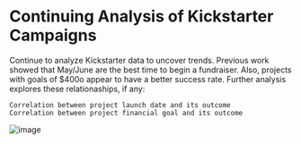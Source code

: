 # Continuing Analysis of Kickstarter Campaigns
Continue to analyze Kickstarter data to uncover trends.  Previous work showed that May/June are the best time to begin a fundraiser.  Also, projects with goals of $400o appear to have a better success rate.  Further analysis explores these relationaships, if any:

    Correlation between project launch date and its outcome
    Correlation between project financial goal and its outcome

![image](https://user-images.githubusercontent.com/84471904/123289803-9e097d80-d4c5-11eb-96ce-534a19a0e6a1.png)
